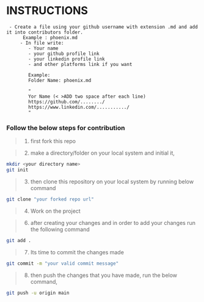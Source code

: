 # INSTRUCTIONS

     - Create a file using your github username with extension .md and add it into contributors folder.
          Example : phoenix.md
         - In file write:
            - Your name  
            - your github profile link
            - your linkedin profile link
            - and other platforms link if you want
            
            Example:
            Folder Name: phoenix.md
            
            "  
            Yor Name (< >ADD two space after each line)  
            https://github.com/......../  
            https://www.linkedin.com/.........../  
            "
           
### Follow the below steps for contribution

> 1. first fork this repo 

> 2. make a directory/folder on your local system and initial it,
```sh
mkdir <your directory name>
git init
```
> 3. then clone this repository on your local system by running below command
```sh
git clone "your forked repo url"
```
> 4. Work on the project

> 6. after creating your changes and in order to add your changes run the following command 
```sh
git add .
```
> 7. Its time to commit the changes made

```sh
git commit -m "your valid commit message"
```

> 8. then push the changes that you have made, run the below command,
```sh
git push -u origin main
```
